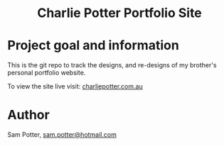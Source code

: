 <h1 align="center"> Charlie Potter Portfolio Site </h1>

# Project goal and information
This is the git repo to track the designs, and re-designs of my brother's personal portfolio website.

To view the site live visit: <a href="http://www.charliepotter.com.au/">charliepotter.com.au</a>

# Author
Sam Potter, sam.potter@hotmail.com